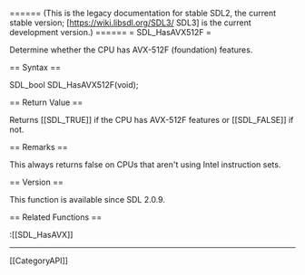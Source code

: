 ====== (This is the legacy documentation for stable SDL2, the current stable version; [https://wiki.libsdl.org/SDL3/ SDL3] is the current development version.) ======
= SDL_HasAVX512F =

Determine whether the CPU has AVX-512F (foundation) features.

== Syntax ==

<syntaxhighlight lang='c'>
SDL_bool SDL_HasAVX512F(void);
</syntaxhighlight>

== Return Value ==

Returns [[SDL_TRUE]] if the CPU has AVX-512F features or [[SDL_FALSE]] if
not.

== Remarks ==

This always returns false on CPUs that aren't using Intel instruction sets.

== Version ==

This function is available since SDL 2.0.9.

== Related Functions ==

:[[SDL_HasAVX]]

----
[[CategoryAPI]]


